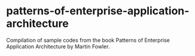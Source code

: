 # patterns-of-enterprise-application-architecture
Compilation of sample codes from the book Patterns of Enterprise Application Architecture by Martin Fowler.
